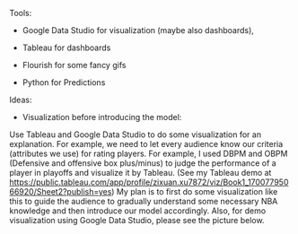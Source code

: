Tools: 

* Google Data Studio for visualization (maybe also dashboards),

* Tableau for dashboards

* Flourish for some fancy gifs

* Python for Predictions


Ideas: 

* Visualization before introducing the model:

Use Tableau and Google Data Studio to do some visualization for an explanation. For example, we need to let every audience know our criteria (attributes we use) for rating players. For example, I used DBPM and OBPM (Defensive and offensive box plus/minus) to judge the performance of a player in playoffs and visualize it by Tableau. (See my Tableau demo at https://public.tableau.com/app/profile/zixuan.xu7872/viz/Book1_17007795066920/Sheet2?publish=yes) My plan is to first do some visualization like this to guide the audience to gradually understand some necessary NBA knowledge and then introduce our model accordingly.
Also, for demo visualization using Google Data Studio, please see the picture below.





